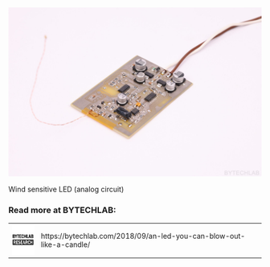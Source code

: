 <div align="center">
    <img src="README_MD_IMG/wind-sensitive-led-front-view.JPG" alt="project photo">
</div>

Wind sensitive LED (analog circuit)

### Read more at BYTECHLAB:

<table style="width: 100%; border: none;" cellspacing="0" cellpadding="0" border="0">
  <tr>
    <td><img src="README_MD_IMG/BYTECHLAB_LOGO.png" alt="Logo" height="60"></td>
    <td>https://bytechlab.com/2018/09/an-led-you-can-blow-out-like-a-candle/</td>
  </tr>
</table>




